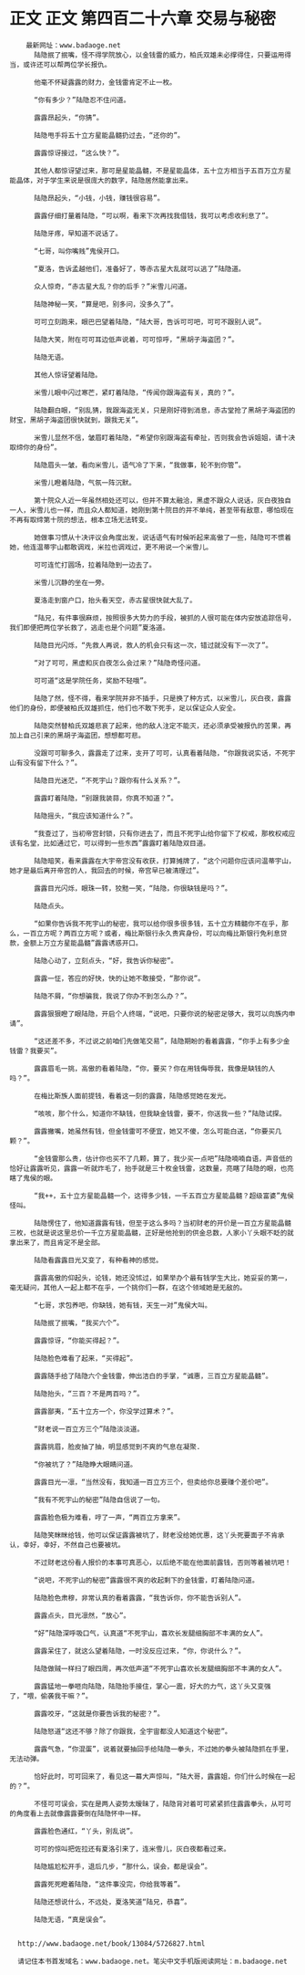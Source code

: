 # 正文 正文 第四百二十六章 交易与秘密
        最新网址：www.badaoge.net
          陆隐抿了抿嘴，怪不得学院放心，以金钱雷的威力，柏氏双雄未必撑得住，只要运用得当，或许还可以帮两位学长报仇。
      
          他毫不怀疑露露的财力，金钱雷肯定不止一枚。
      
          “你有多少？”陆隐忍不住问道。
      
          露露昂起头，“你猜”。
      
          陆隐甩手将五十立方星能晶髓扔过去，“还你的”。
      
          露露惊讶接过，“这么快？”。
      
          其他人都惊讶望过来，那可是星能晶髓，不是星能晶体，五十立方相当于五百万立方星能晶体，对于学生来说是很庞大的数字，陆隐居然能拿出来。
      
          陆隐昂起头，“小钱，小钱，赚钱很容易”。
      
          露露仔细打量着陆隐，“可以啊，看来下次再找我借钱，我可以考虑收利息了”。
      
          陆隐牙疼，早知道不说话了。
      
          “七哥，叫你嘴贱”鬼侯开口。
      
          “夏洛，告诉孟越他们，准备好了，等赤古星大乱就可以逃了”陆隐道。
      
          众人惊奇，“赤古星大乱？你的后手？”米雪儿问道。
      
          陆隐神秘一笑，“算是吧，别多问，没多久了”。
      
          可可立刻跑来，眼巴巴望着陆隐，“陆大哥，告诉可可吧，可可不跟别人说”。
      
          陆隐大笑，附在可可耳边低声说着，可可惊呼，“黑胡子海盗团？”。
      
          陆隐无语。
      
          其他人惊讶望着陆隐。
      
          米雪儿眼中闪过寒芒，紧盯着陆隐，“传闻你跟海盗有关，真的？”。
      
          陆隐翻白眼，“别乱猜，我跟海盗无关，只是刚好得到消息，赤古堂抢了黑胡子海盗团的财宝，黑胡子海盗团很快就到，跟我无关”。
      
          米雪儿显然不信，皱眉盯着陆隐，“希望你别跟海盗有牵扯，否则我会告诉姐姐，请十决取缔你的身份”。
      
          陆隐眉头一皱，看向米雪儿，语气冷了下来，“我做事，轮不到你管”。
      
          米雪儿瞪着陆隐，气氛一阵沉默。
      
          第十院众人近一年虽然相处还可以，但并不算太融洽，黑虚不跟众人说话，灰白夜独自一人，米雪儿也一样，而且众人都知道，她刚到第十院目的并不单纯，甚至带有敌意，哪怕现在不再有取缔第十院的想法，根本立场无法转变。
      
          她做事习惯从十决评议会角度出发，说话语气有时候听起来高傲了一些，陆隐可不惯着她，他连温蒂宇山都敢调戏，米拉也调戏过，更不用说一个米雪儿。
      
          可可连忙打圆场，拉着陆隐到一边去了。
      
          米雪儿沉静的坐在一旁。
      
          夏洛走到窗户口，抬头看天空，赤古星很快就大乱了。
      
          “陆兄，有件事很麻烦，按照很多大势力的手段，被抓的人很可能在体内安放追踪信号，我们即便把两位学长救了，逃走也是个问题”夏洛道。
      
          陆隐目光闪烁，“先救人再说，救人的机会只有这一次，错过就没有下一次了”。
      
          “对了可可，黑虚和灰白夜怎么会过来？”陆隐奇怪问道。
      
          可可道“这是学院任务，奖励不轻哦”。
      
          陆隐了然，怪不得，看来学院并非不插手，只是换了种方式，以米雪儿，灰白夜，露露他们的身份，即便被柏氏双雄抓住，他们也不敢下死手，足以保证众人安全。
      
          陆隐突然替柏氏双雄悲哀了起来，他的敌人注定不能灭，还必须承受被报仇的苦果，再加上自己引来的黑胡子海盗团，想想都可悲。
      
          没跟可可聊多久，露露走了过来，支开了可可，认真看着陆隐，“你跟我说实话，不死宇山有没有留下什么？”。
      
          陆隐目光迷茫，“不死宇山？跟你有什么关系？”。
      
          露露盯着陆隐，“别跟我装蒜，你真不知道？”。
      
          陆隐摇头，“我应该知道什么？”。
      
          “我查过了，当初帝宫封锁，只有你进去了，而且不死宇山给你留下了权戒，那枚权戒应该有名堂，比如通过它，可以得到一些东西”露露盯着陆隐双目道。
      
          陆隐暗笑，看来露露在大宇帝宫没有收获，打算摊牌了，“这个问题你应该问温蒂宇山，她才是最后离开帝宫的人，我回去的时候，帝宫早已被清理过”。
      
          露露目光闪烁，眼珠一转，狡黠一笑，“陆隐，你很缺钱是吗？”。
      
          陆隐点头。
      
          “如果你告诉我不死宇山的秘密，我可以给你很多很多钱，五十立方精髓你不在乎，那么，一百立方呢？两百立方呢？或者，梅比斯银行永久贵宾身份，可以向梅比斯银行免利息贷款，金额上万立方星能晶髓”露露诱惑开口。
      
          陆隐心动了，立刻点头，“好，我告诉你秘密”。
      
          露露一怔，答应的好快，快的让她不敢接受，“那你说”。
      
          陆隐不屑，“你想骗我，我说了你办不到怎么办？”。
      
          露露狠狠瞪了眼陆隐，开启个人终端，“说吧，只要你说的秘密足够大，我可以向族内申请”。
      
          “这还差不多，不过说之前咱们先做笔交易”，陆隐期盼的看着露露，“你手上有多少金钱雷？我要买”。
      
          露露眉毛一挑，高傲的看着陆隐，“你，要买？你在用钱侮辱我，我像是缺钱的人吗？”。
      
          在梅比斯族人面前提钱，看着这一刻的露露，陆隐感觉她在发光。
      
          “咳咳，那个什么，知道你不缺钱，但我缺金钱雷，要不，你送我一些？”陆隐试探。
      
          露露撇嘴，她虽然有钱，但金钱雷可不便宜，她又不傻，怎么可能白送，“你要买几颗？”。
      
          “金钱雷那么贵，估计你也买不了几颗，算了，我少买一点吧”陆隐喃喃自语，声音低的恰好让露露听见，露露一听就炸毛了，抬手就是三十枚金钱雷，这数量，亮瞎了陆隐的眼，也亮瞎了鬼侯的眼。
      
          “我++，五十立方星能晶髓一个，这得多少钱，一千五百立方星能晶髓？超级富婆”鬼侯怪叫。
      
          陆隐愣住了，他知道露露有钱，但至于这么多吗？当初财老的开价是一百立方星能晶髓三枚，也就是说这里总价一千立方星能晶髓，正好是他抢到的供金总数，人家小丫头眼不眨的就拿出来了，而且肯定不是全部。
      
          陆隐看露露目光又变了，有种看神的感觉。
      
          露露高傲的仰起头，论钱，她还没怵过，如果举办个最有钱学生大比，她妥妥的第一，毫无疑问，其他人一起上都不在乎，一个挑你们一群，在这个领域她是无敌的。
      
          “七哥，求包养吧，你缺钱，她有钱，天生一对”鬼侯大叫。
      
          陆隐抿了抿嘴，“我买六个”。
      
          露露惊讶，“你能买得起？”。
      
          陆隐脸色难看了起来，“买得起”。
      
          露露随手给了陆隐六个金钱雷，伸出洁白的手掌，“诚惠，三百立方星能晶髓”。
      
          陆隐抬头，“三百？不是两百吗？”。
      
          露露鄙夷，“五十立方一个，你没学过算术？”。
      
          “财老说一百立方三个”陆隐淡淡道。
      
          露露挑眉，脸皮抽了抽，明显感觉到不爽的气息在凝聚.
      
          “你被坑了？”陆隐睁大眼睛问道。
      
          露露目光一凛，“当然没有，我知道一百立方三个，但卖给你总要赚个差价吧”。
      
          “我有不死宇山的秘密”陆隐自信说了一句。
      
          露露脸色极为难看，哼了一声，“两百立方拿来”。
      
          陆隐笑眯眯给钱，他可以保证露露被坑了，财老没给她优惠，这丫头死要面子不肯承认，幸好，幸好，不然自己也要被坑。
      
          不过财老这份看人报价的本事可真恶心，以后绝不能在他面前露钱，否则等着被坑吧！
      
          “说吧，不死宇山的秘密”露露很不爽的收起剩下的金钱雷，盯着陆隐问道。
      
          陆隐脸色肃穆，非常认真的看着露露，“我告诉你，你不能告诉别人”。
      
          露露点头，目光凛然，“放心”。
      
          “好”陆隐深呼吸口气，认真道“不死宇山，喜欢长发腿细胸部不丰满的女人”。
      
          露露呆住了，就这么望着陆隐，一时没反应过来，“你，你说什么？”。
      
          陆隐做贼一样扫了眼四周，再次低声道“不死宇山喜欢长发腿细胸部不丰满的女人”。
      
          露露猛地一拳咂向陆隐，陆隐抬手接住，掌心一震，好大的力气，这丫头又变强了，“喂，偷袭我干嘛？”。
      
          露露咬牙，“这就是你要告诉我的秘密？”。
      
          陆隐怒道“这还不够？除了你跟我，全宇宙都没人知道这个秘密”。
      
          露露气急，“你混蛋”，说着就要抽回手给陆隐一拳头，不过她的拳头被陆隐抓在手里，无法动弹。
      
          恰好此时，可可回来了，看见这一幕大声惊叫，“陆大哥，露露姐，你们什么时候在一起的？”。
      
          不怪可可误会，实在是两人姿势太暧昧了，陆隐背对着可可紧紧抓住露露拳头，从可可的角度看上去就像露露要倒在陆隐怀中一样。
      
          露露脸色通红，“丫头，别乱说”。
      
          可可的惊叫把佐拉还有夏洛引来了，连米雪儿，灰白夜都看过来。
      
          陆隐尴尬松开手，退后几步，“那什么，误会，都是误会”。
      
          露露死死瞪着陆隐，“这件事没完，你给我等着”。
      
          陆隐还想说什么，不远处，夏洛笑道“陆兄，恭喜”。
      
          陆隐无语，“真是误会”。
      
      
      http://www.badaoge.net/book/13084/5726827.html
      
      请记住本书首发域名：www.badaoge.net。笔尖中文手机版阅读网址：m.badaoge.net